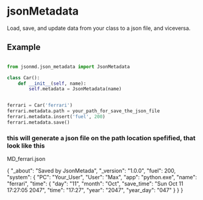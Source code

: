 jsonMetadata
============

Load, save, and update data from your class to a json file, and viceversa.

Example
-------

```python

from jsonmd.json_metadata import JsonMetadata

class Car():
    def __init__(self, name):
        self.metadata = JsonMetadata(name)


ferrari = Car('ferrari')
ferrari.metadata.path = your_path_for_save_the_json_file
ferrari.metadata.insert('fuel', 200)
ferrari.metadata.save()

```

### this will generate a json file on the path location spefified, that look like this

MD_ferrari.json

{
    "_about": "Saved by JsonMetada", 
    "_version": "1.0.0", 
    "fuel": 200, 
    "system": {
        "PC": "Your_User", 
        "User": "Max", 
        "app": "python.exe", 
        "name": "ferrari", 
        "time": {
            "day": "11", 
            "month": "Oct", 
            "save_time": "Sun Oct 11 17:27:05 2047", 
            "time": "17:27", 
            "year": "2047", 
            "year_day": "047"
        }
    }
}
